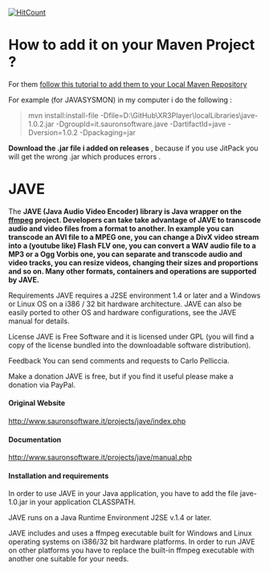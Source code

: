 [![HitCount](http://hits.dwyl.io/goxr3plus/JAVE.svg)](http://hits.dwyl.io/goxr3plus/JAVE)

# How to add it on your Maven Project ?

For them [follow this tutorial to add them to your Local Maven Repository](https://www.mkyong.com/maven/how-to-include-library-manully-into-maven-local-repository/) 


For example (for JAVASYSMON) in my computer i do the following :

> mvn install:install-file -Dfile=D:\GitHub\XR3Player\localLibraries\jave-1.0.2.jar -DgroupId=it.sauronsoftware.jave -DartifactId=jave -Dversion=1.0.2 -Dpackaging=jar

**Download the .jar file i added on releases** , because if you use JitPack you will get the wrong .jar which produces errors .


# JAVE
The **JAVE (Java Audio Video Encoder) library is Java wrapper on the [ffmpeg](https://www.ffmpeg.org/) project. Developers can take take advantage of JAVE to transcode audio and video files from a format to another. In example you can transcode an AVI file to a MPEG one, you can change a DivX video stream into a (youtube like) Flash FLV one, you can convert a WAV audio file to a MP3 or a Ogg Vorbis one, you can separate and transcode audio and video tracks, you can resize videos, changing their sizes and proportions and so on. Many other formats, containers and operations are supported by JAVE.**

Requirements
JAVE requires a J2SE environment 1.4 or later and a Windows or Linux OS on a i386 / 32 bit hardware architecture. JAVE can also be easily ported to other OS and hardware configurations, see the JAVE manual for details.

License
JAVE is Free Software and it is licensed under GPL (you will find a copy of the license bundled into the downloadable software distribution).

Feedback
You can send comments and requests to Carlo Pelliccia.

Make a donation
JAVE is free, but if you find it useful please make a donation via PayPal.

#### Original Website
http://www.sauronsoftware.it/projects/jave/index.php

#### Documentation
http://www.sauronsoftware.it/projects/jave/manual.php

#### Installation and requirements
In order to use JAVE in your Java application, you have to add the file jave-1.0.jar in your application CLASSPATH.

JAVE runs on a Java Runtime Environment J2SE v.1.4 or later.

JAVE includes and uses a ffmpeg executable built for Windows and Linux operating systems on i386/32 bit hardware platforms. In order to run JAVE on other platforms you have to replace the built-in ffmpeg executable with another one suitable for your needs. 
